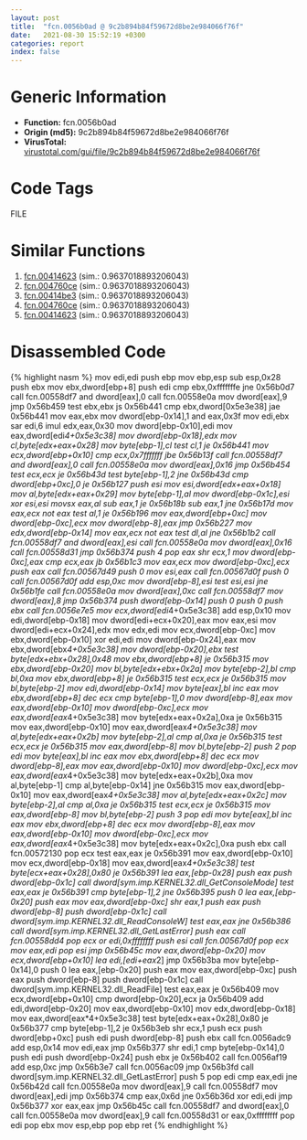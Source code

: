 ```yaml
---
layout: post
title:  "fcn.0056b0ad @ 9c2b894b84f59672d8be2e984066f76f"
date:   2021-08-30 15:52:19 +0300
categories: report
index: false
---
```


# Generic Information
- **Function:** fcn.0056b0ad
- **Origin (md5):** 9c2b894b84f59672d8be2e984066f76f
- **VirusTotal:** [virustotal.com/gui/file/9c2b894b84f59672d8be2e984066f76f][virustotal_ref]

# Code Tags
<span class="tag" id="FILE">FILE</span>


# Similar Functions

1. [fcn.00414623][similar_1_ref] (sim.: 0.9637018893206043)
2. [fcn.004760ce][similar_2_ref] (sim.: 0.9637018893206043)
3. [fcn.00414be3][similar_3_ref] (sim.: 0.9637018893206043)
4. [fcn.004760ce][similar_4_ref] (sim.: 0.9637018893206043)
5. [fcn.00414623][similar_5_ref] (sim.: 0.9637018893206043)


# Disassembled Code

{% highlight nasm %}
mov edi,edi
push ebp
mov ebp,esp
sub esp,0x28
push ebx
mov ebx,dword[ebp+8]
push edi
cmp ebx,0xfffffffe
jne 0x56b0d7
call fcn.00558df7
and dword[eax],0
call fcn.00558e0a
mov dword[eax],9
jmp 0x56b459
test ebx,ebx
js 0x56b441
cmp ebx,dword[0x5e3e38]
jae 0x56b441
mov eax,ebx
mov dword[ebp-0x14],1
and eax,0x3f
mov edi,ebx
sar edi,6
imul edx,eax,0x30
mov dword[ebp-0x10],edi
mov eax,dword[edi*4+0x5e3c38]
mov dword[ebp-0x18],edx
mov cl,byte[edx+eax+0x28]
mov byte[ebp-1],cl
test cl,1
je 0x56b441
mov ecx,dword[ebp+0x10]
cmp ecx,0x7fffffff
jbe 0x56b13f
call fcn.00558df7
and dword[eax],0
call fcn.00558e0a
mov dword[eax],0x16
jmp 0x56b454
test ecx,ecx
je 0x56b43d
test byte[ebp-1],2
jne 0x56b43d
cmp dword[ebp+0xc],0
je 0x56b127
push esi
mov esi,dword[edx+eax+0x18]
mov al,byte[edx+eax+0x29]
mov byte[ebp-1],al
mov dword[ebp-0x1c],esi
xor esi,esi
movsx eax,al
sub eax,1
je 0x56b18b
sub eax,1
jne 0x56b17d
mov eax,ecx
not eax
test al,1
je 0x56b196
mov eax,dword[ebp+0xc]
mov dword[ebp-0xc],ecx
mov dword[ebp-8],eax
jmp 0x56b227
mov edx,dword[ebp-0x14]
mov eax,ecx
not eax
test dl,al
jne 0x56b1b2
call fcn.00558df7
and dword[eax],esi
call fcn.00558e0a
mov dword[eax],0x16
call fcn.00558d31
jmp 0x56b374
push 4
pop eax
shr ecx,1
mov dword[ebp-0xc],eax
cmp ecx,eax
jb 0x56b1c3
mov eax,ecx
mov dword[ebp-0xc],ecx
push eax
call fcn.00567d49
push 0
mov esi,eax
call fcn.00567d0f
push 0
call fcn.00567d0f
add esp,0xc
mov dword[ebp-8],esi
test esi,esi
jne 0x56b1fe
call fcn.00558e0a
mov dword[eax],0xc
call fcn.00558df7
mov dword[eax],8
jmp 0x56b374
push dword[ebp-0x14]
push 0
push 0
push ebx
call fcn.0056e7e5
mov ecx,dword[edi*4+0x5e3c38]
add esp,0x10
mov edi,dword[ebp-0x18]
mov dword[edi+ecx+0x20],eax
mov eax,esi
mov dword[edi+ecx+0x24],edx
mov edx,edi
mov ecx,dword[ebp-0xc]
mov ebx,dword[ebp-0x10]
xor edi,edi
mov dword[ebp-0x24],eax
mov ebx,dword[ebx*4+0x5e3c38]
mov dword[ebp-0x20],ebx
test byte[edx+ebx+0x28],0x48
mov ebx,dword[ebp+8]
je 0x56b315
mov ebx,dword[ebp-0x20]
mov bl,byte[edx+ebx+0x2a]
mov byte[ebp-2],bl
cmp bl,0xa
mov ebx,dword[ebp+8]
je 0x56b315
test ecx,ecx
je 0x56b315
mov bl,byte[ebp-2]
mov edi,dword[ebp-0x14]
mov byte[eax],bl
inc eax
mov ebx,dword[ebp+8]
dec ecx
cmp byte[ebp-1],0
mov dword[ebp-8],eax
mov eax,dword[ebp-0x10]
mov dword[ebp-0xc],ecx
mov eax,dword[eax*4+0x5e3c38]
mov byte[edx+eax+0x2a],0xa
je 0x56b315
mov eax,dword[ebp-0x10]
mov eax,dword[eax*4+0x5e3c38]
mov al,byte[edx+eax+0x2b]
mov byte[ebp-2],al
cmp al,0xa
je 0x56b315
test ecx,ecx
je 0x56b315
mov eax,dword[ebp-8]
mov bl,byte[ebp-2]
push 2
pop edi
mov byte[eax],bl
inc eax
mov ebx,dword[ebp+8]
dec ecx
mov dword[ebp-8],eax
mov eax,dword[ebp-0x10]
mov dword[ebp-0xc],ecx
mov eax,dword[eax*4+0x5e3c38]
mov byte[edx+eax+0x2b],0xa
mov al,byte[ebp-1]
cmp al,byte[ebp-0x14]
jne 0x56b315
mov eax,dword[ebp-0x10]
mov eax,dword[eax*4+0x5e3c38]
mov al,byte[edx+eax+0x2c]
mov byte[ebp-2],al
cmp al,0xa
je 0x56b315
test ecx,ecx
je 0x56b315
mov eax,dword[ebp-8]
mov bl,byte[ebp-2]
push 3
pop edi
mov byte[eax],bl
inc eax
mov ebx,dword[ebp+8]
dec ecx
mov dword[ebp-8],eax
mov eax,dword[ebp-0x10]
mov dword[ebp-0xc],ecx
mov eax,dword[eax*4+0x5e3c38]
mov byte[edx+eax+0x2c],0xa
push ebx
call fcn.00572130
pop ecx
test eax,eax
je 0x56b391
mov eax,dword[ebp-0x10]
mov ecx,dword[ebp-0x18]
mov eax,dword[eax*4+0x5e3c38]
test byte[ecx+eax+0x28],0x80
je 0x56b391
lea eax,[ebp-0x28]
push eax
push dword[ebp-0x1c]
call dword[sym.imp.KERNEL32.dll_GetConsoleMode]
test eax,eax
je 0x56b391
cmp byte[ebp-1],2
jne 0x56b395
push 0
lea eax,[ebp-0x20]
push eax
mov eax,dword[ebp-0xc]
shr eax,1
push eax
push dword[ebp-8]
push dword[ebp-0x1c]
call dword[sym.imp.KERNEL32.dll_ReadConsoleW]
test eax,eax
jne 0x56b386
call dword[sym.imp.KERNEL32.dll_GetLastError]
push eax
call fcn.00558dd4
pop ecx
or edi,0xffffffff
push esi
call fcn.00567d0f
pop ecx
mov eax,edi
pop esi
jmp 0x56b45c
mov eax,dword[ebp-0x20]
mov ecx,dword[ebp+0x10]
lea edi,[edi+eax*2]
jmp 0x56b3ba
mov byte[ebp-0x14],0
push 0
lea eax,[ebp-0x20]
push eax
mov eax,dword[ebp-0xc]
push eax
push dword[ebp-8]
push dword[ebp-0x1c]
call dword[sym.imp.KERNEL32.dll_ReadFile]
test eax,eax
je 0x56b409
mov ecx,dword[ebp+0x10]
cmp dword[ebp-0x20],ecx
ja 0x56b409
add edi,dword[ebp-0x20]
mov eax,dword[ebp-0x10]
mov edx,dword[ebp-0x18]
mov eax,dword[eax*4+0x5e3c38]
test byte[edx+eax+0x28],0x80
je 0x56b377
cmp byte[ebp-1],2
je 0x56b3eb
shr ecx,1
push ecx
push dword[ebp+0xc]
push edi
push dword[ebp-8]
push ebx
call fcn.0056adc9
add esp,0x14
mov edi,eax
jmp 0x56b377
shr edi,1
cmp byte[ebp-0x14],0
push edi
push dword[ebp-0x24]
push ebx
je 0x56b402
call fcn.0056af19
add esp,0xc
jmp 0x56b3e7
call fcn.0056ac09
jmp 0x56b3fd
call dword[sym.imp.KERNEL32.dll_GetLastError]
push 5
pop edi
cmp eax,edi
jne 0x56b42d
call fcn.00558e0a
mov dword[eax],9
call fcn.00558df7
mov dword[eax],edi
jmp 0x56b374
cmp eax,0x6d
jne 0x56b36d
xor edi,edi
jmp 0x56b377
xor eax,eax
jmp 0x56b45c
call fcn.00558df7
and dword[eax],0
call fcn.00558e0a
mov dword[eax],9
call fcn.00558d31
or eax,0xffffffff
pop edi
pop ebx
mov esp,ebp
pop ebp
ret
{% endhighlight %}


[similar_1_ref]: /report/fcn.00414623@1bf3bcaca0e582026c935549bb7d8a33
[similar_2_ref]: /report/fcn.004760ce@c3e75e66a9297b866fc9ca207295f578
[similar_3_ref]: /report/fcn.00414be3@c580a609eb25f8d013062497944743a2
[similar_4_ref]: /report/fcn.004760ce@f47bfed80cd39ec1aff63db618c8814f
[similar_5_ref]: /report/fcn.00414623@085153c885606aff7ed776c037a16a81
[virustotal_ref]: https://www.virustotal.com/gui/file/9c2b894b84f59672d8be2e984066f76f
